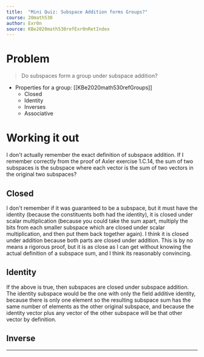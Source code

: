 ```yaml
---
title:  "Mini Quiz: Subspace Addition forms Groups?"
course: 20math530
author: Exr0n
source: KBe2020math530refExr0nRetIndex
---
```


# Problem
> Do subspaces form a group under subspace addition?
- Properties for a group: [[KBe2020math530refGroups]]
	- Closed 
	- Identity
	- Inverses
	- Associative

# Working it out
I don't actually remember the exact definition of subspace addition. If I remember correctly from the proof of Axler exercise 1.C.14, the sum of two subspaces is the subspace where each vector is the sum of two vectors in the original two subspaces?

## Closed
I don't remember if it was guaranteed to be a subspace, but it must have the identity (because the constituents both had the identity), it is closed under scalar multiplication (because you could take the sum apart, multiply the bits from each smaller subspace which are closed under scalar multiplication, and then put them back together again). I think it is closed under addition because both parts are closed under addition. This is by no means a rigorous proof, but it is as close as I can get without knowing the actual definition of a subspace sum, and I think its reasonably convincing.

## Identity
If the above is true, then subspaces are closed under subspace addition. The identity subspace would be the one with only the field additive identity, because there is only one element so the resulting subspace sum has the same number of elements as the other original subspace, and because the identity vector plus any vector of the other subspace will be that other vector by definition.

## Inverse

---
